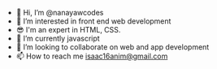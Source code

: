- 👋 Hi, I’m @nanayawcodes
- 👀 I’m interested in front end web development
- 😎 I'm an expert in HTML, CSS.
- 🌱 I’m currently javascript
- 💞️ I’m looking to collaborate on web and app development
- 📫 How to reach me isaac16anim@gmail.com

<!---
yawcoder/yawcoder is a ✨ special ✨ repository because its `README.md` (this file) appears on your GitHub profile.
You can click the Preview link to take a look at your changes.
--->
